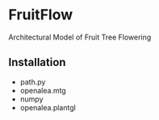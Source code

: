 # FruitFlow

[//]: # ({# pkglts, doc)


[//]: # (#})

Architectural Model of Fruit Tree Flowering 

## Installation

- path.py
- openalea.mtg
- numpy
- openalea.plantgl